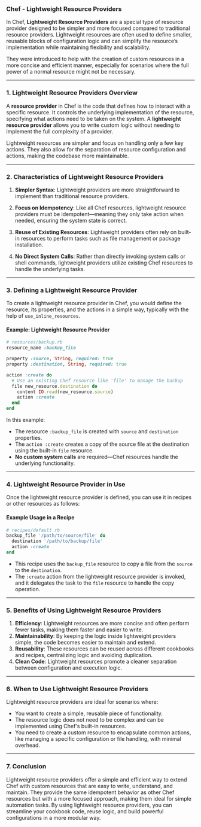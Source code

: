 ### **Chef - Lightweight Resource Providers**

In Chef, **Lightweight Resource Providers** are a special type of resource provider designed to be simpler and more focused compared to traditional resource providers. Lightweight resources are often used to define smaller, reusable blocks of configuration logic and can simplify the resource’s implementation while maintaining flexibility and scalability.

They were introduced to help with the creation of custom resources in a more concise and efficient manner, especially for scenarios where the full power of a normal resource might not be necessary.

---

### **1. Lightweight Resource Providers Overview**

A **resource provider** in Chef is the code that defines how to interact with a specific resource. It controls the underlying implementation of the resource, specifying what actions need to be taken on the system. A **lightweight resource provider** allows you to write custom logic without needing to implement the full complexity of a provider.

Lightweight resources are simpler and focus on handling only a few key actions. They also allow for the separation of resource configuration and actions, making the codebase more maintainable.

---

### **2. Characteristics of Lightweight Resource Providers**

1. **Simpler Syntax**: Lightweight providers are more straightforward to implement than traditional resource providers.
   
2. **Focus on Idempotency**: Like all Chef resources, lightweight resource providers must be idempotent—meaning they only take action when needed, ensuring the system state is correct.

3. **Reuse of Existing Resources**: Lightweight providers often rely on built-in resources to perform tasks such as file management or package installation.

4. **No Direct System Calls**: Rather than directly invoking system calls or shell commands, lightweight providers utilize existing Chef resources to handle the underlying tasks.

---

### **3. Defining a Lightweight Resource Provider**

To create a lightweight resource provider in Chef, you would define the resource, its properties, and the actions in a simple way, typically with the help of `use_inline_resources`.

#### **Example: Lightweight Resource Provider**

```ruby
# resources/backup.rb
resource_name :backup_file

property :source, String, required: true
property :destination, String, required: true

action :create do
  # Use an existing Chef resource like 'file' to manage the backup
  file new_resource.destination do
    content IO.read(new_resource.source)
    action :create
  end
end
```

In this example:
- The resource `:backup_file` is created with `source` and `destination` properties.
- The `action :create` creates a copy of the source file at the destination using the built-in `file` resource.
- **No custom system calls** are required—Chef resources handle the underlying functionality.

---

### **4. Lightweight Resource Provider in Use**

Once the lightweight resource provider is defined, you can use it in recipes or other resources as follows:

#### **Example Usage in a Recipe**

```ruby
# recipes/default.rb
backup_file '/path/to/source/file' do
  destination '/path/to/backup/file'
  action :create
end
```

- This recipe uses the `backup_file` resource to copy a file from the `source` to the `destination`.
- The `:create` action from the lightweight resource provider is invoked, and it delegates the task to the `file` resource to handle the copy operation.

---

### **5. Benefits of Using Lightweight Resource Providers**

1. **Efficiency**: Lightweight resources are more concise and often perform fewer tasks, making them faster and easier to write.
2. **Maintainability**: By keeping the logic inside lightweight providers simple, the code becomes easier to maintain and extend.
3. **Reusability**: These resources can be reused across different cookbooks and recipes, centralizing logic and avoiding duplication.
4. **Clean Code**: Lightweight resources promote a cleaner separation between configuration and execution logic.

---

### **6. When to Use Lightweight Resource Providers**

Lightweight resource providers are ideal for scenarios where:
- You want to create a simple, reusable piece of functionality.
- The resource logic does not need to be complex and can be implemented using Chef's built-in resources.
- You need to create a custom resource to encapsulate common actions, like managing a specific configuration or file handling, with minimal overhead.

---

### **7. Conclusion**

Lightweight resource providers offer a simple and efficient way to extend Chef with custom resources that are easy to write, understand, and maintain. They provide the same idempotent behavior as other Chef resources but with a more focused approach, making them ideal for simple automation tasks. By using lightweight resource providers, you can streamline your cookbook code, reuse logic, and build powerful configurations in a more modular way.
